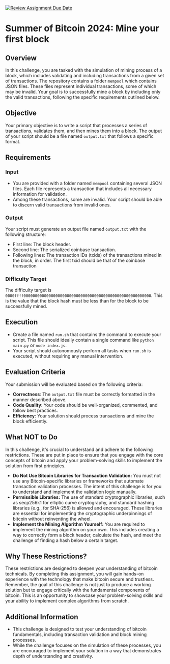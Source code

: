 [![Review Assignment Due Date](https://classroom.github.com/assets/deadline-readme-button-24ddc0f5d75046c5622901739e7c5dd533143b0c8e959d652212380cedb1ea36.svg)](https://classroom.github.com/a/bWLxfecg)
# Summer of Bitcoin 2024: Mine your first block

## Overview
In this challenge, you are tasked with the simulation of mining process of a block, which includes validating and including transactions from a given set of transactions.
The repository contains a folder `mempool` which contains JSON files. 
These files represent individual transactions, some of which may be invalid. Your goal is to successfully mine a block by including only the valid transactions, following the specific requirements outlined below.

## Objective
Your primary objective is to write a script that processes a series of transactions, validates them, and then mines them into a block. The output of your script should be a file named `output.txt` that follows a specific format.

## Requirements
### Input
- You are provided with a folder named `mempool` containing several JSON files. Each file represents a transaction that includes all necessary information for validation.
- Among these transactions, some are invalid. Your script should be able to discern valid transactions from invalid ones.

### Output
Your script must generate an output file named `output.txt` with the following structure:
- First line: The block header.
- Second line: The serialized coinbase transaction.
- Following lines: The transaction IDs (txids) of the transactions mined in the block, in order. The first txid should be that of the coinbase transaction

### Difficulty Target
The difficulty target is `0000ffff00000000000000000000000000000000000000000000000000000000`. This is the value that the block hash must be less than for the block to be successfully mined.

## Execution
- Create a file named `run.sh` that contains the command to execute your script. This file should ideally contain a single command like `python main.py` or `node index.js`.
- Your script should autonomously perform all tasks when `run.sh` is executed, without requiring any manual intervention.

## Evaluation Criteria
Your submission will be evaluated based on the following criteria:

- **Correctness**: The `output.txt` file must be correctly formatted in the manner described above.
- **Code Quality**: Your code should be well-organized, commented, and follow best practices.
- **Efficiency**: Your solution should process transactions and mine the block efficiently.

## What NOT to Do

In this challenge, it's crucial to understand and adhere to the following restrictions. These are put in place to ensure that you engage with the core concepts of bitcoin and apply your problem-solving skills to implement the solution from first principles.

- **Do Not Use Bitcoin Libraries for Transaction Validation:** You must not use any Bitcoin-specific libraries or frameworks that automate transaction validation processes. The intent of this challenge is for you to understand and implement the validation logic manually.
- **Permissible Libraries:** The use of standard cryptographic libraries, such as secp256k1 for elliptic curve cryptography, and standard hashing libraries (e.g., for SHA-256) is allowed and encouraged. These libraries are essential for implementing the cryptographic underpinnings of bitcoin without reinventing the wheel.
 - **Implement the Mining Algorithm Yourself:** You are required to implement the mining algorithm on your own. This includes creating a way to correctly form a block header, calculate the hash, and meet the challenge of finding a hash below a certain target.

## Why These Restrictions?
These restrictions are designed to deepen your understanding of bitcoin technicals.
By completing this assignment, you will gain hands-on experience with the technology that make bitcoin secure and trustless.
Remember, the goal of this challenge is not just to produce a working solution but to engage critically with the fundamental components of bitcoin. This is an opportunity to showcase your problem-solving skills and your ability to implement complex algorithms from scratch.

## Additional Information
- This challenge is designed to test your understanding of bitcoin fundamentals, including transaction validation and block mining processes.
- While the challenge focuses on the simulation of these processes, you are encouraged to implement your solution in a way that demonstrates depth of understanding and creativity.
